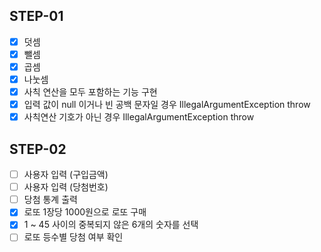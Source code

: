 ## STEP-01

* [X] 덧셈
* [X] 뺄셈
* [X] 곱셈
* [X] 나눗셈
* [X] 사칙 연산을 모두 포함하는 기능 구현
* [X] 입력 값이 null 이거나 빈 공백 문자일 경우 IllegalArgumentException throw
* [X] 사칙연산 기호가 아닌 경우 IllegalArgumentException throw

## STEP-02

* [ ] 사용자 입력 (구입금액)
* [ ] 사용자 입력 (당첨번호)
* [ ] 당첨 통계 출력
* [X] 로또 1장당 1000원으로 로또 구매
* [X] 1 ~ 45 사이의 중복되지 않은 6개의 숫자를 선택
* [ ] 로또 등수별 당첨 여부 확인 
